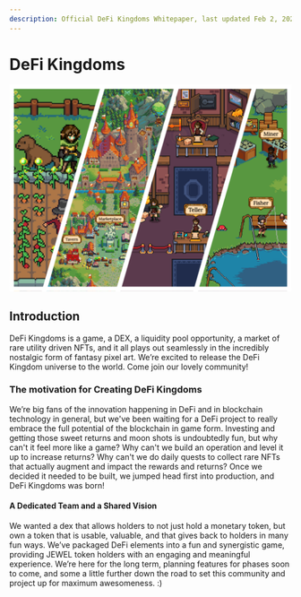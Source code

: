```yaml
---
description: Official DeFi Kingdoms Whitepaper, last updated Feb 2, 2022
---
```


# DeFi Kingdoms

![Join us in the Kingdoms!](.gitbook/assets/docsgraphic.png)

## Introduction

DeFi Kingdoms is a game, a DEX, a liquidity pool opportunity, a market of rare utility driven NFTs, and it all plays out seamlessly in the incredibly nostalgic form of fantasy pixel art. We’re excited to release the DeFi Kingdom universe to the world. Come join our lovely community!

### The motivation for Creating DeFi Kingdoms

We’re big fans of the innovation happening in DeFi and in blockchain technology in general, but we've been waiting for a DeFi project to really embrace the full potential of the blockchain in game form. Investing and getting those sweet returns and moon shots is undoubtedly fun, but why can't it feel more like a game? Why can't we build an operation and level it up to increase returns? Why can't we do daily quests to collect rare NFTs that actually augment and impact the rewards and returns? Once we decided it needed to be built, we jumped head first into production, and DeFi Kingdoms was born!

#### A Dedicated Team and a Shared Vision

We wanted a dex that allows holders to not just hold a monetary token, but own a token that is usable, valuable, and that gives back to holders in many fun ways. We’ve packaged DeFi elements into a fun and synergistic game, providing JEWEL token holders with an engaging and meaningful experience. We’re here for the long term, planning features for phases soon to come, and some a little further down the road to set this community and project up for maximum awesomeness. :)
